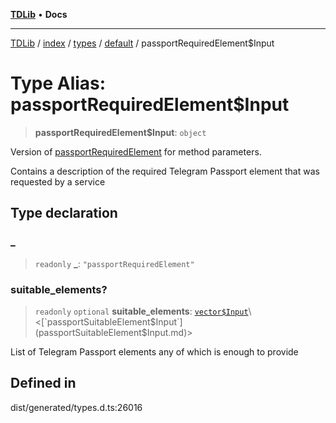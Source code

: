[**TDLib**](../../../../../../README.md) • **Docs**

***

[TDLib](../../../../../../modules.md) / [index](../../../../../README.md) / [types](../../../README.md) / [default](../README.md) / passportRequiredElement$Input

# Type Alias: passportRequiredElement$Input

> **passportRequiredElement$Input**: `object`

Version of [passportRequiredElement](passportRequiredElement.md) for method parameters.

Contains a description of the required Telegram Passport element that was requested by a service

## Type declaration

### \_

> `readonly` **\_**: `"passportRequiredElement"`

### suitable\_elements?

> `readonly` `optional` **suitable\_elements**: [`vector$Input`](vector$Input.md)\<[`passportSuitableElement$Input`](passportSuitableElement$Input.md)\>

List of Telegram Passport elements any of which is enough to provide

## Defined in

dist/generated/types.d.ts:26016
